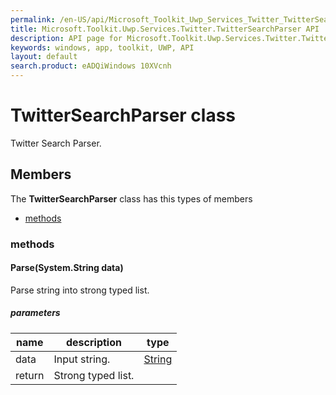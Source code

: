 ```yaml
---
permalink: /en-US/api/Microsoft_Toolkit_Uwp_Services_Twitter_TwitterSearchParser.htm
title: Microsoft.Toolkit.Uwp.Services.Twitter.TwitterSearchParser API 
description: API page for Microsoft.Toolkit.Uwp.Services.Twitter.TwitterSearchParser
keywords: windows, app, toolkit, UWP, API
layout: default
search.product: eADQiWindows 10XVcnh
---
```



# TwitterSearchParser class

Twitter Search Parser.

## Members

The **TwitterSearchParser** class has this types of members

* [methods](#methods)

### methods

#### Parse(System.String data)

Parse string into strong typed list.

##### parameters



| name | description | type || --- | --- | --- || data | Input string. | [String](https://msdn.microsoft.com/library/windows/apps/System.String) || return |Strong typed list. |